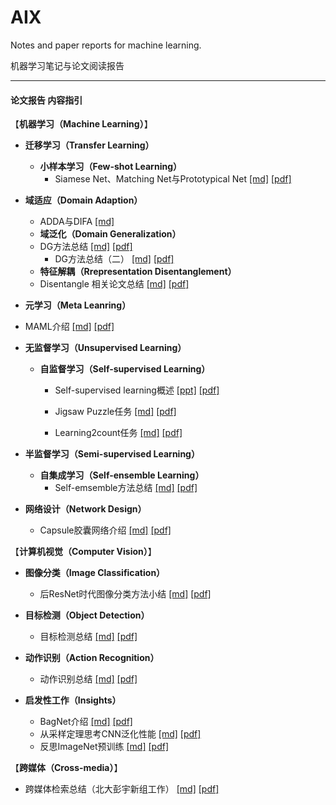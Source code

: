 # AIX
Notes and paper reports for machine learning.

机器学习笔记与论文阅读报告

------

#### 论文报告 内容指引



【**机器学习（Machine Learning）**】

* **迁移学习（Transfer Learning）**

  * **小样本学习（Few-shot Learning）**
    * Siamese Net、Matching Net与Prototypical Net	[[md]](https://github.com/KveinXu/AIX/blob/master/%E8%AE%BA%E6%96%87%E6%8A%A5%E5%91%8A/markdown/Few-shot%E4%B8%89%E5%A4%A7%E7%BB%8F%E5%85%B8%E6%96%B9%E6%B3%95%E5%B0%8F%E7%BB%93.md) [[pdf]](https://github.com/KveinXu/AIX/blob/master/%E8%AE%BA%E6%96%87%E6%8A%A5%E5%91%8A/pdf/Few-shot%E4%B8%89%E5%A4%A7%E7%BB%8F%E5%85%B8%E6%96%B9%E6%B3%95%E5%B0%8F%E7%BB%93.pdf)
* **域适应（Domain Adaption）**
    * ADDA与DIFA	[[md]](https://github.com/KveinXu/AIX/blob/master/%E8%AE%BA%E6%96%87%E6%8A%A5%E5%91%8A/markdown/ADDA_DIFA.md)
  * **域泛化（Domain Generalization）**
  * DG方法总结	[[md]](https://github.com/KveinXu/AIX/blob/master/%E8%AE%BA%E6%96%87%E6%8A%A5%E5%91%8A/markdown/A%20Brief%20Report%20on%20Domain%20Generalization.md) [[pdf]](https://github.com/KveinXu/AIX/blob/master/%E8%AE%BA%E6%96%87%E6%8A%A5%E5%91%8A/pdf/A%20Brief%20Report%20on%20Domain%20Generalization.pdf)
    * DG方法总结（二）    [[md]](https://github.com/KveinXu/AIX/blob/master/%E8%AE%BA%E6%96%87%E6%8A%A5%E5%91%8A/markdown/Summary%20of%20DG%20papers%20(2).md) [[pdf]](https://github.com/KveinXu/AIX/blob/master/%E8%AE%BA%E6%96%87%E6%8A%A5%E5%91%8A/pdf/Summary%20of%20DG%20papers%20(2).pdf)
  * **特征解耦（Rrepresentation Disentanglement）**
  * Disentangle 相关论文总结    [[md]](https://github.com/KveinXu/AIX/blob/master/%E8%AE%BA%E6%96%87%E6%8A%A5%E5%91%8A/markdown/Disentangle%20%E7%9B%B8%E5%85%B3%E8%AE%BA%E6%96%87%E6%80%BB%E7%BB%93.md) [[pdf]](https://github.com/KveinXu/AIX/blob/master/%E8%AE%BA%E6%96%87%E6%8A%A5%E5%91%8A/pdf/Disentangle%20%E7%9B%B8%E5%85%B3%E8%AE%BA%E6%96%87%E6%80%BB%E7%BB%93.pdf)
* **元学习（Meta Leanring）**
* MAML介绍	[[md]](https://github.com/KveinXu/AIX/blob/master/%E8%AE%BA%E6%96%87%E6%8A%A5%E5%91%8A/markdown/%E6%B5%85%E6%9E%90MAML%E7%AE%97%E6%B3%95.md) [[pdf]](https://github.com/KveinXu/AIX/blob/master/%E8%AE%BA%E6%96%87%E6%8A%A5%E5%91%8A/pdf/%E6%B5%85%E6%9E%90MAML%E7%AE%97%E6%B3%95.pdf)
* **无监督学习（Unsupervised Learning）**

  * **自监督学习（Self-supervised Learning）**

    * Self-supervised learning概述	[[ppt]](https://github.com/KveinXu/AIX/blob/master/%E8%AE%BA%E6%96%87%E6%8A%A5%E5%91%8A/ppt/Self-supervised%20learning%20overview.pptx) [[pdf]](https://github.com/KveinXu/AIX/blob/master/%E8%AE%BA%E6%96%87%E6%8A%A5%E5%91%8A/pdf/Self-supervised%20learning%20overview.pdf)

    * Jigsaw Puzzle任务	[[md]](https://github.com/KveinXu/AIX/blob/master/%E8%AE%BA%E6%96%87%E6%8A%A5%E5%91%8A/markdown/Self-supervised%20Jigsaw%20Puzzles%20Tasks.md) [[pdf]](https://github.com/KveinXu/AIX/blob/master/%E8%AE%BA%E6%96%87%E6%8A%A5%E5%91%8A/pdf/Self-supervised%20Jigsaw%20Puzzles%20Tasks.pdf)
    * Learning2count任务    [[md]](https://github.com/KveinXu/AIX/blob/master/%E8%AE%BA%E6%96%87%E6%8A%A5%E5%91%8A/markdown/Self-supervised%20Learning%20by%20Learning%20to%20Count.md) [[pdf]](https://github.com/KveinXu/AIX/blob/master/%E8%AE%BA%E6%96%87%E6%8A%A5%E5%91%8A/pdf/Self-supervised%20Learning%20by%20Learning%20to%20Count.pdf)
* **半监督学习（Semi-supervised Learning）**

  * **自集成学习（Self-ensemble Learning）**
    * Self-emsemble方法总结	[[md]](https://github.com/KveinXu/AIX/blob/master/%E8%AE%BA%E6%96%87%E6%8A%A5%E5%91%8A/markdown/Summary%20of%20Self-ensemble%20Methods.md) [[pdf]](https://github.com/KveinXu/AIX/blob/master/%E8%AE%BA%E6%96%87%E6%8A%A5%E5%91%8A/pdf/Summary%20of%20Self-ensemble%20Methods.pdf)
* **网络设计（Network Design）**

  * Capsule胶囊网络介绍	[[md]](https://github.com/KveinXu/AIX/blob/master/%E8%AE%BA%E6%96%87%E6%8A%A5%E5%91%8A/markdown/Capsule%E8%83%B6%E5%9B%8A%E7%BD%91%E7%BB%9C%E4%BB%8B%E7%BB%8D.md) [[pdf]](https://github.com/KveinXu/AIX/blob/master/%E8%AE%BA%E6%96%87%E6%8A%A5%E5%91%8A/pdf/Capsule%E8%83%B6%E5%9B%8A%E7%BD%91%E7%BB%9C%E4%BB%8B%E7%BB%8D.pdf)



【**计算机视觉（Computer Vision）**】

* **图像分类（Image Classification）**
  * 后ResNet时代图像分类方法小结	[[md]](https://github.com/KveinXu/AIX/blob/master/%E8%AE%BA%E6%96%87%E6%8A%A5%E5%91%8A/markdown/%E5%90%8EResNet%E6%97%B6%E4%BB%A3%E5%9B%BE%E5%83%8F%E5%88%86%E7%B1%BB%E6%96%B9%E6%B3%95.md) [[pdf]](https://github.com/KveinXu/AIX/blob/master/%E8%AE%BA%E6%96%87%E6%8A%A5%E5%91%8A/pdf/%E5%90%8EResNet%E6%97%B6%E4%BB%A3%E5%9B%BE%E5%83%8F%E5%88%86%E7%B1%BB%E6%96%B9%E6%B3%95.pdf)

* **目标检测（Object Detection）**
  * 目标检测总结	[[md]](https://github.com/KveinXu/AIX/blob/master/%E8%AE%BA%E6%96%87%E6%8A%A5%E5%91%8A/markdown/%E7%9B%AE%E6%A0%87%E6%A3%80%E6%B5%8B%E6%96%B9%E6%B3%95%E6%80%BB%E7%BB%93.md) [[pdf]](https://github.com/KveinXu/AIX/blob/master/%E8%AE%BA%E6%96%87%E6%8A%A5%E5%91%8A/pdf/%E7%9B%AE%E6%A0%87%E6%A3%80%E6%B5%8B%E6%96%B9%E6%B3%95%E6%80%BB%E7%BB%93.pdf)
* **动作识别（Action Recognition）**
  * 动作识别总结	[[md]](https://github.com/KveinXu/AIX/blob/master/%E8%AE%BA%E6%96%87%E6%8A%A5%E5%91%8A/markdown/%E5%8A%A8%E4%BD%9C%E8%AF%86%E5%88%AB%E6%80%BB%E7%BB%93.md) [[pdf]](https://github.com/KveinXu/AIX/blob/master/%E8%AE%BA%E6%96%87%E6%8A%A5%E5%91%8A/pdf/%E5%8A%A8%E4%BD%9C%E8%AF%86%E5%88%AB%E6%80%BB%E7%BB%93.pdf)

* **启发性工作（Insights）**
  * BagNet介绍	[[md]](https://github.com/KveinXu/AIX/blob/master/%E8%AE%BA%E6%96%87%E6%8A%A5%E5%91%8A/markdown/BagNet%E4%BB%8B%E7%BB%8D.md) [[pdf]](https://github.com/KveinXu/AIX/blob/master/%E8%AE%BA%E6%96%87%E6%8A%A5%E5%91%8A/pdf/BagNet%E4%BB%8B%E7%BB%8D.pdf)
  * 从采样定理思考CNN泛化性能    [[md]](https://github.com/KveinXu/AIX/blob/master/%E8%AE%BA%E6%96%87%E6%8A%A5%E5%91%8A/markdown/%E4%BB%8E%E9%87%87%E6%A0%B7%E5%AE%9A%E7%90%86%E6%80%9D%E8%80%83CNN%E6%B3%9B%E5%8C%96%E6%80%A7%E8%83%BD.md) [[pdf]](https://github.com/KveinXu/AIX/blob/master/%E8%AE%BA%E6%96%87%E6%8A%A5%E5%91%8A/pdf/%E4%BB%8E%E9%87%87%E6%A0%B7%E5%AE%9A%E7%90%86%E6%80%9D%E8%80%83CNN%E6%B3%9B%E5%8C%96%E6%80%A7%E8%83%BD.pdf)
  * 反思ImageNet预训练    [[md]](https://github.com/KveinXu/AIX/blob/master/%E8%AE%BA%E6%96%87%E6%8A%A5%E5%91%8A/markdown/%E5%8F%8D%E6%80%9DImageNet%E9%A2%84%E8%AE%AD%E7%BB%83.md) [[pdf]](https://github.com/KveinXu/AIX/blob/master/%E8%AE%BA%E6%96%87%E6%8A%A5%E5%91%8A/pdf/%E5%8F%8D%E6%80%9DImageNet%E9%A2%84%E8%AE%AD%E7%BB%83.pdf)



【**跨媒体（Cross-media）**】

* 跨媒体检索总结（北大彭宇新组工作）	[[md]](https://github.com/KveinXu/AIX/blob/master/%E8%AE%BA%E6%96%87%E6%8A%A5%E5%91%8A/markdown/A%20Report%20on%20Cross-media%20Retrieval%20Methods.md) [[pdf]](https://github.com/KveinXu/AIX/blob/master/%E8%AE%BA%E6%96%87%E6%8A%A5%E5%91%8A/pdf/A%20Report%20on%20Cross-media%20Retrieval%20Methods.pdf)